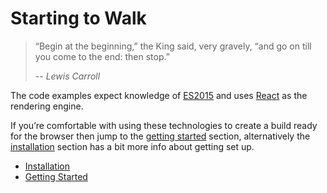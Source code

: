 
# Starting to Walk

> “Begin at the beginning,” the King said, very gravely, “and go on till you come to the end: then stop.”
>
>-- <cite>Lewis Carroll</cite>

The code examples expect knowledge of [ES2015](https://babeljs.io/docs/learn-es2015/) and uses [React](https://facebook.github.io/react/) as the rendering engine.

If you’re comfortable with using these technologies to create a build ready for the browser then jump to the [getting started](getting-started.html) section, alternatively the [installation](installation.html) section has a bit more info about getting set up.

* [Installation](installation.html)
* [Getting Started](getting-started.html)
